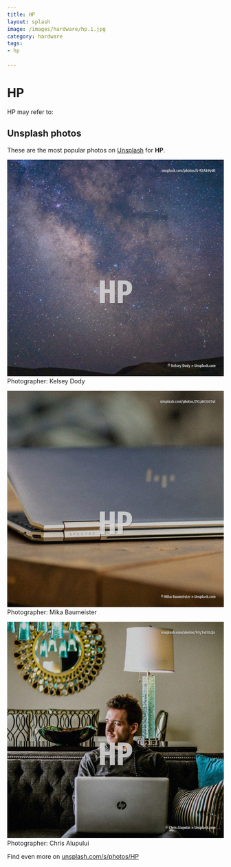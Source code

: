 ```yaml
---
title: HP
layout: splash
image: /images/hardware/hp.1.jpg
category: hardware
tags:
- hp

---
```

# HP

HP may refer to: 

 
## Unsplash photos
These are the most popular photos on [Unsplash](https://unsplash.com) for **HP**.
 
![HP](/images/hardware/hp.1.jpg)
Photographer:  Kelsey Dody
 
![HP](/images/hardware/hp.2.jpg)
Photographer:  Mika Baumeister
 
![HP](/images/hardware/hp.3.jpg)
Photographer:  Chris Alupului
 
Find even more on [unsplash.com/s/photos/HP](https://unsplash.com/s/photos/HP)
 
